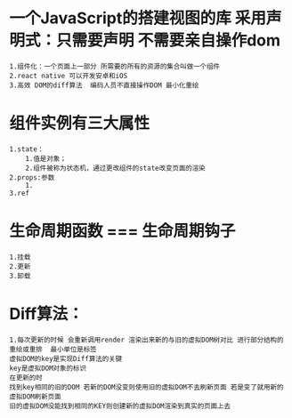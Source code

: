 # 一个JavaScript的搭建视图的库  采用声明式：只需要声明  不需要亲自操作dom  
    1.组件化：一个页面上一部分 所需要的所有的资源的集合叫做一个组件
    2.react native 可以开发安卓和iOS
    3.高效 DOM的diff算法  编码人员不直接操作DOM 最小化重绘
# 组件实例有三大属性
    1.state：
        1.值是对象；
        2.组件被称为状态机，通过更改组件的state改变页面的渲染
    2.props:参数
        1.
    3.ref
# 生命周期函数 === 生命周期钩子
    1.挂载
    2.更新
    3.卸载
# Diff算法：
    1.每次更新的时候 会重新调用render 渲染出来新的与旧的虚拟DOM树对比 进行部分结构的重绘或重排  最小单位是标签
    虚拟DOM的key是实现Diff算法的关键  
    key是虚拟DOM对象的标识
    在更新的时
    找到key相同的旧的DOM 若新的DOM没变则使用旧的虚拟DOM不去刷新页面 若是变了就用新的虚拟DOM刷新页面
    旧的虚拟DOM没能找到相同的KEY则创建新的虚拟DOM渲染到真实的页面上去